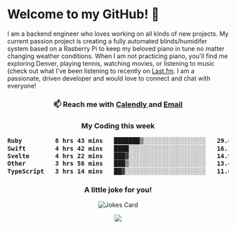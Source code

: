 <h1> Welcome to my GitHub! 👋 </h1>


  I am a backend engineer who loves working on all kinds of new projects. My current passion project is creating a fully automated blinds/humidifer system based on a Rasberry Pi to keep my beloved piano in tune no matter changing weather conditions. When I am not practicing piano, you'll find me exploring Denver, playing tennis, watching movies, or listening to music (check out what I've been listening to recently on [Last.fm](https://www.last.fm/user/mballa000). I am a passionate, driven developer and would love to connect and chat with everyone!

<h3 align = "center"> 📫 Reach me with <a href = "https://calendly.com/msbrandt00/30min"> Calendly </a> and <a href="mailto:msbrandt00@gmail.com">Email</a> 
 </h3>


 
<div align = "center"
[![Anurag's GitHub stats](https://github-readme-stats.vercel.app/api?username=mbrandt00)](https://github.com/anuraghazra/github-readme-stats)
          </div>
<h3 align="center">
  My Coding this week
<!--START_SECTION:waka-->

```txt
Ruby         8 hrs 43 mins   ███████▒░░░░░░░░░░░░░░░░░   29.81 %
Swift        4 hrs 42 mins   ████░░░░░░░░░░░░░░░░░░░░░   16.11 %
Svelte       4 hrs 22 mins   ███▓░░░░░░░░░░░░░░░░░░░░░   14.98 %
Other        3 hrs 56 mins   ███▒░░░░░░░░░░░░░░░░░░░░░   13.46 %
TypeScript   3 hrs 14 mins   ██▓░░░░░░░░░░░░░░░░░░░░░░   11.07 %
```

<!--END_SECTION:waka-->

### A little joke for you!

![Jokes Card](https://readme-jokes.vercel.app/api?hideBorder)

<a href="https://www.linkedin.com/in/mbrandt00/"><img src="https://img.shields.io/badge/linkedin-%230077B5.svg?&style=for-the-badge&logo=linkedin&logoColor=white" /></a>
